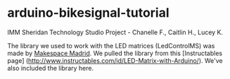 # arduino-bikesignal-tutorial
IMM Sheridan Technology Studio Project - Chanelle F., Caitlin H., Lucey K.


The library we used to work with the LED matrices (LedControlMS) was made by [Makespace Madrid](http://makespacemadrid.org/).
We pulled the library from this [Instructables page] (http://www.instructables.com/id/LED-Matrix-with-Arduino/).
We've also included the library here.
